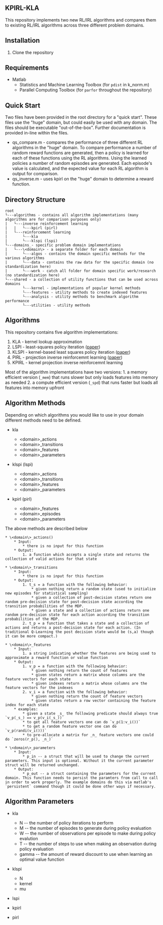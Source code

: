 ## KPIRL-KLA

This repository implements two new RL/IRL algorithms and compares them to existing RL/IRL algorithms across three different problem domains.

## Installation

1. Clone the repository

## Requirements

* Matlab
	* Statistics and Machine Learning Toolbox (for `pdist` in k_norm.m)
	* Parallel Computing Toolbox (for `parfor` throughout the repository)

## Quick Start

Two files have been provided in the root directory for a "quick start". These files use the "huge" domain, but could easily be used with any domain. The files should be executable "out-of-the-box". Further documentation is provided in-line within the files.

* qs_compare.m - compares the performance of three different RL algorithms in the "huge" domain. To compare performance a number of random reward functions are generated, then a policy is learned for each of these functions using the RL algorithms. Using the learned policies a number of random episodes are generated. Each episode's value is calculated, and the expected value for each RL algorithm is output for comparison.
* qs_inverse.m - uses kpirl on the "huge" domain to determine a reward function.


## Directory Structure

```
root
└---algorithms - contains all algorithm implementations (many algorithms are for comparison purposes only)
|   └---inverse reinforcement learning
|   |   └---kpirl (pirl)
|   └---reinforcement learning
|       └---kla
|       └---klspi (lspi)
└---domains_- specific problem domain implementations
|   └---\<domain\> - a separate folder for each domain
|       └---algos - contains the domain specific methods for the various algorithms
|       └---data - contains the raw data for the specific domain (no standardization here)
|       └---work - catch all folder for domain specific work/research (no standardization here)
└---shared - a collection of utility functions that can be used across domains
        └---kernel - implementations of popular kernel methods
        └---features - utility methods to create indexed features
        └---analysis - utility methods to benchmark algorithm performance
        └---utilities - utility methods
```

## Algorithms

This repository contains five algorithm implementations:

1. KLA - kernel lookup approximation
2. LSPI - least-squares policy iteration ([paper](http://www.jmlr.org/papers/v4/lagoudakis03a.html))
3. KLSPI - kernel-based least squares policy iteration ([paper](http://www.jmlr.org/papers/v4/lagoudakis03a.html))
4. PIRL - projection inverse reinforcemnt learning ([paper](https://dl.acm.org/citation.cfm?id=1015430))
5. KPIRL - kernel projection inverse reinforcemnt learning
	
Most of the algorithm implementations have two versions: 
	1. a memory efficient version (`_mem`) that runs slower but only loads features into memory as needed
	2. a compute efficient version (`_spd`) that runs faster but loads all features into memory upfront
	
## Algorithm Methods

Depending on which algorithms you would like to use in your domain different methods need to be defined.

* kla
	* \<domain\>_actions
	* \<domain\>_transitions
	* \<domain\>_features
	* \<domain\>_parameters
	
* klspi (lspi)
	* \<domain\>_actions
	* \<domain\>_transitions
	* \<domain\>_features
	* \<domain\>_parameters
	
* kpirl (pirl)
	* \<domain\>_features
	* \<domain\>_episodes
	* \<domain\>_parameters
	
The above methods are described below

	* \<domain\>_actions()
		* Input:
			* there is no input for this function
		* Output:
			1. a function which accepts a single state and returns the collection of valid actions for that state

	* \<domain\>_transitions
		* Input:
			* there is no input for this function
		* Output:
			1. t_s = a function with the following behavior:
				* given nothing return a random state (used to initialize new episodes for statistical sampling)
				* given a collection of post-decision states return one random pre-decision state for post-decision state according the transition probabilities of the MDP.
				* given a state and a collection of actions return one random pre-decision state for each action according the transition probabilities of the MDP.
			2. t_p = a function that takes a state and a collection of actions and returns a post-decision state for each action. (In traditional Q-Learning the post decision state would be (s,a) though it can be more compact.)

	* \<domain\>_features
		* Input:
			1. a string indicating whether the features are being used to approximate a reward function or value function
		* Output:
			1. v_p = a function with the following behavior:
				* given nothing return the count of features
				* given states return a matrix whose columns are the feature vectors for each state
				* given indexes return a matrix whose columns are the feature vectors for the indexes
			2. v_i = a function with the following behavior:
				* given nothing return the count of feature vectors
				* given states return a row vector containing the feature index for each state
		* examples:
			* given a state _s_ the following predicate should always true `v_p(_s_) == v_p(v_i(_s_))`
			* to get all feature vectors one can do `v_p(1:v_i())`
			* to get a random feature vector one can do `v_p(randi(v_i()))`
			* to pre-allocate a matrix for _n_ feature vectors one could do `zeros(r_p(), _n_)`

	* \<domain\>_parameters
		* Input:
			* p_in -- a struct that will be used to change the current parameters. This input is optional. Without it the current parameter struct will be returned unchanged.
		* Output:
			* p_out -- a struct containing the parameters for the current domain. This function needs to persist the paramters from call to call in order to work properly. The example domains do this via matlab's `persistent` command though it could be done other ways if necessary.

## Algorithm Parameters

* kla
	* N -- the number of policy iterations to perform
	* M -- the number of episodes to generate during policy evaluation
	* W -- the number of observations per episode to make during policy evalution
	* T -- the number of steps to use when making an observation during policy evaluation
	* gamma -- the amount of reward discount to use when learning an optimal value function

* klspi
	* N
	* kernel
	* mu
* lspi
* kpirl
* pirl